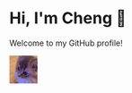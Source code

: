 # Hi, I'm Cheng 👋

Welcome to my GitHub profile!

![Dudu: Rock That Body](./images/Dudu_Rock_That_Body_Tiny.gif)
